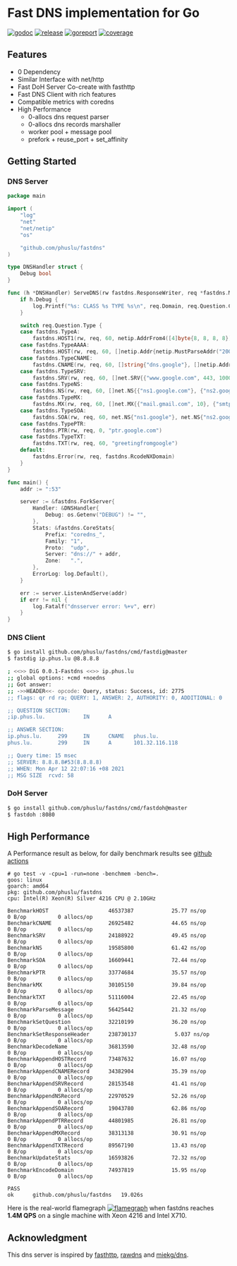 # Fast DNS implementation for Go

[![godoc][godoc-img]][godoc]
[![release][release-img]][release]
[![goreport][goreport-img]][goreport]
[![coverage][coverage-img]][coverage]


## Features

* 0 Dependency
* Similar Interface with net/http
* Fast DoH Server Co-create with fasthttp
* Fast DNS Client with rich features
* Compatible metrics with coredns
* High Performance
    - 0-allocs dns request parser
    - 0-allocs dns records marshaller
    - worker pool + message pool
    - prefork + reuse_port + set_affinity


## Getting Started

### DNS Server
```go
package main

import (
	"log"
	"net"
	"net/netip"
	"os"

	"github.com/phuslu/fastdns"
)

type DNSHandler struct {
	Debug bool
}

func (h *DNSHandler) ServeDNS(rw fastdns.ResponseWriter, req *fastdns.Message) {
	if h.Debug {
		log.Printf("%s: CLASS %s TYPE %s\n", req.Domain, req.Question.Class, req.Question.Type)
	}

	switch req.Question.Type {
	case fastdns.TypeA:
		fastdns.HOST1(rw, req, 60, netip.AddrFrom4([4]byte{8, 8, 8, 8}))
	case fastdns.TypeAAAA:
		fastdns.HOST(rw, req, 60, []netip.Addr{netip.MustParseAddr("2001:4860:4860::8888")})
	case fastdns.TypeCNAME:
		fastdns.CNAME(rw, req, 60, []string{"dns.google"}, []netip.Addr{netip.MustParseAddr("8.8.8.8")})
	case fastdns.TypeSRV:
		fastdns.SRV(rw, req, 60, []net.SRV{{"www.google.com", 443, 1000, 1000}})
	case fastdns.TypeNS:
		fastdns.NS(rw, req, 60, []net.NS{{"ns1.google.com"}, {"ns2.google.com"}})
	case fastdns.TypeMX:
		fastdns.MX(rw, req, 60, []net.MX{{"mail.gmail.com", 10}, {"smtp.gmail.com", 10}})
	case fastdns.TypeSOA:
		fastdns.SOA(rw, req, 60, net.NS{"ns1.google"}, net.NS{"ns2.google"}, 60, 90, 90, 180, 60)
	case fastdns.TypePTR:
		fastdns.PTR(rw, req, 0, "ptr.google.com")
	case fastdns.TypeTXT:
		fastdns.TXT(rw, req, 60, "greetingfromgoogle")
	default:
		fastdns.Error(rw, req, fastdns.RcodeNXDomain)
	}
}

func main() {
	addr := ":53"

	server := &fastdns.ForkServer{
		Handler: &DNSHandler{
			Debug: os.Getenv("DEBUG") != "",
		},
		Stats: &fastdns.CoreStats{
			Prefix: "coredns_",
			Family: "1",
			Proto:  "udp",
			Server: "dns://" + addr,
			Zone:   ".",
		},
		ErrorLog: log.Default(),
	}

	err := server.ListenAndServe(addr)
	if err != nil {
		log.Fatalf("dnsserver error: %+v", err)
	}
}
```

### DNS Client
```bash
$ go install github.com/phuslu/fastdns/cmd/fastdig@master
$ fastdig ip.phus.lu @8.8.8.8

; <<>> DiG 0.0.1-Fastdns <<>> ip.phus.lu
;; global options: +cmd +noedns
;; Got answer:
;; ->>HEADER<<- opcode: Query, status: Success, id: 2775
;; flags: qr rd ra; QUERY: 1, ANSWER: 2, AUTHORITY: 0, ADDITIONAL: 0

;; QUESTION SECTION:
;ip.phus.lu.            IN      A

;; ANSWER SECTION:
ip.phus.lu.     299     IN      CNAME   phus.lu.
phus.lu.        299     IN      A       101.32.116.118

;; Query time: 15 msec
;; SERVER: 8.8.8.8#53(8.8.8.8)
;; WHEN: Mon Apr 12 22:07:16 +08 2021
;; MSG SIZE  rcvd: 58
```

### DoH Server
```bash
$ go install github.com/phuslu/fastdns/cmd/fastdoh@master
$ fastdoh :8080
```

## High Performance

A Performance result as below, for daily benchmark results see [github actions][benchmark]
```
# go test -v -cpu=1 -run=none -benchmem -bench=.
goos: linux
goarch: amd64
pkg: github.com/phuslu/fastdns
cpu: Intel(R) Xeon(R) Silver 4216 CPU @ 2.10GHz

BenchmarkHOST                	46537387	        25.77 ns/op	       0 B/op	       0 allocs/op
BenchmarkCNAME               	26925482	        44.65 ns/op	       0 B/op	       0 allocs/op
BenchmarkSRV                 	24188922	        49.45 ns/op	       0 B/op	       0 allocs/op
BenchmarkNS                  	19585800	        61.42 ns/op	       0 B/op	       0 allocs/op
BenchmarkSOA                 	16609441	        72.44 ns/op	       0 B/op	       0 allocs/op
BenchmarkPTR                 	33774684	        35.57 ns/op	       0 B/op	       0 allocs/op
BenchmarkMX                  	30105150	        39.84 ns/op	       0 B/op	       0 allocs/op
BenchmarkTXT                 	51116004	        22.45 ns/op	       0 B/op	       0 allocs/op
BenchmarkParseMessage        	56425442	        21.32 ns/op	       0 B/op	       0 allocs/op
BenchmarkSetQuestion         	32210199	        36.20 ns/op	       0 B/op	       0 allocs/op
BenchmarkSetResponseHeader   	238730137	         5.037 ns/op	       0 B/op	       0 allocs/op
BenchmarkDecodeName          	36813590	        32.48 ns/op	       0 B/op	       0 allocs/op
BenchmarkAppendHOSTRecord    	73487632	        16.07 ns/op	       0 B/op	       0 allocs/op
BenchmarkAppendCNAMERecord   	34382904	        35.39 ns/op	       0 B/op	       0 allocs/op
BenchmarkAppendSRVRecord     	28153548	        41.41 ns/op	       0 B/op	       0 allocs/op
BenchmarkAppendNSRecord      	22970529	        52.26 ns/op	       0 B/op	       0 allocs/op
BenchmarkAppendSOARecord     	19043780	        62.86 ns/op	       0 B/op	       0 allocs/op
BenchmarkAppendPTRRecord     	44801985	        26.81 ns/op	       0 B/op	       0 allocs/op
BenchmarkAppendMXRecord      	38313138	        30.91 ns/op	       0 B/op	       0 allocs/op
BenchmarkAppendTXTRecord     	89567190	        13.43 ns/op	       0 B/op	       0 allocs/op
BenchmarkUpdateStats         	16593826	        72.32 ns/op	       0 B/op	       0 allocs/op
BenchmarkEncodeDomain        	74937819	        15.95 ns/op	       0 B/op	       0 allocs/op

PASS
ok  	github.com/phuslu/fastdns	19.026s
```

Here is the real-world flamegraph [![flamegraph][flamegraph]][flamegraph] when fastdns reaches **1.4M QPS** on a single machine with Xeon 4216 and Intel X710.

## Acknowledgment
This dns server is inspired by [fasthttp][fasthttp], [rawdns][rawdns] and [miekg/dns][miekg/dns].

[godoc-img]: http://img.shields.io/badge/godoc-reference-blue.svg
[godoc]: https://godoc.org/github.com/phuslu/fastdns
[release-img]: https://img.shields.io/github/v/tag/phuslu/fastdns?label=release
[release]: https://github.com/phuslu/fastdns/releases
[goreport-img]: https://goreportcard.com/badge/github.com/phuslu/fastdns
[goreport]: https://goreportcard.com/report/github.com/phuslu/fastdns
[coverage-img]: http://gocover.io/_badge/github.com/phuslu/fastdns
[coverage]: https://gocover.io/github.com/phuslu/fastdns
[benchmark]: https://github.com/phuslu/fastdns/actions?query=workflow%3Abenchmark
[flamegraph]: https://cdn.jsdelivr.net/gh/phuslu/fastdns/torch.svg
[fasthttp]: https://github.com/valyala/fasthttp
[rawdns]: https://github.com/cirocosta/rawdns
[miekg/dns]: https://github.com/miekg/dns

